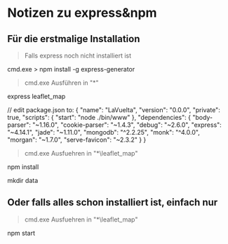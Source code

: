 # Notizen zu express&npm

## Für die erstmalige Installation

> Falls express noch nicht installiert ist

cmd.exe > npm install -g express-generator

> cmd.exe Ausführen in "*\"

express leaflet_map

// edit package.json to:
{
  "name": "LaVuelta",
  "version": "0.0.0",
  "private": true,
  "scripts": {
    "start": "node ./bin/www"
  },
  "dependencies": {
    "body-parser": "~1.16.0",
    "cookie-parser": "~1.4.3",
    "debug": "~2.6.0",
    "express": "~4.14.1",
    "jade": "~1.11.0",
    "mongodb": "^2.2.25",
    "monk": "^4.0.0",
    "morgan": "~1.7.0",
    "serve-favicon": "~2.3.2"
  }
}


> cmd.exe Ausfuehren in "*\leaflet_map"

npm install

mkdir data



## Oder falls alles schon installiert ist, einfach nur

> cmd.exe Ausfuehren in "*\leaflet_map"

npm start
